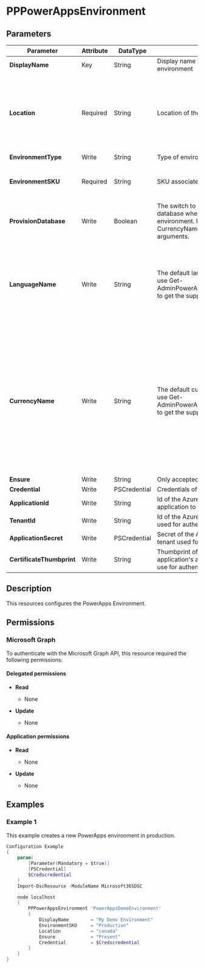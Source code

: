 ﻿# PPPowerAppsEnvironment

## Parameters

| Parameter | Attribute | DataType | Description | Allowed Values |
| --- | --- | --- | --- | --- |
| **DisplayName** | Key | String | Display name for the PowerApps environment | |
| **Location** | Required | String | Location of the PowerApps environment. | `canada`, `unitedstates`, `europe`, `asia`, `australia`, `india`, `japan`, `unitedkingdom`, `unitedstatesfirstrelease`, `southamerica`, `france`, `usgov`, `unitedarabemirates`, `germany`, `switzerland`, `norway`, `korea`, `southafrica` |
| **EnvironmentType** | Write | String | Type of environment. | |
| **EnvironmentSKU** | Required | String | SKU associated with the environment. | `Production`, `Standard`, `Trial`, `Sandbox`, `SubscriptionBasedTrial`, `Teams`, `Developer`, `Basic`, `Default` |
| **ProvisionDatabase** | Write | Boolean | The switch to provision a Dataverse database when creating the environment. If set, LanguageName and CurrencyName are mandatory to pass as arguments. | |
| **LanguageName** | Write | String | The default languages for the database, use Get-AdminPowerAppCdsDatabaseLanguages to get the support values. | `1033`, `1025`, `1069`, `1026`, `1027`, `3076`, `2052`, `1028`, `1050`, `1029`, `1030`, `1043`, `1061`, `1035`, `1036`, `1110`, `1031`, `1032`, `1037`, `1081`, `1038`, `1040`, `1041`, `1087`, `1042`, `1062`, `1063`, `1044`, `1045`, `1046`, `2070`, `1048`, `1049`, `2074`, `1051`, `1060`, `3082`, `1053`, `1054`, `1055`, `1058`, `1066`, `3098`, `1086`, `1057` |
| **CurrencyName** | Write | String | The default currency for the database, use Get-AdminPowerAppCdsDatabaseCurrencies to get the supported values. | `KZT`, `ZAR`, `ETB`, `AED`, `BHD`, `DZD`, `EGP`, `IQD`, `JOD`, `KWD`, `LBP`, `LYD`, `MAD`, `OMR`, `QAR`, `SAR`, `SYP`, `TND`, `YER`, `CLP`, `INR`, `AZN`, `RUB`, `BYN`, `BGN`, `NGN`, `BDT`, `CNY`, `EUR`, `BAM`, `USD`, `CZK`, `GBP`, `DKK`, `CHF`, `MVR`, `BTN`, `XCD`, `AUD`, `BZD`, `CAD`, `HKD`, `IDR`, `JMD`, `MYR`, `NZD`, `PHP`, `SGD`, `TTD`, `XDR`, `ARS`, `BOB`, `COP`, `CRC`, `CUP`, `DOP`, `GTQ`, `HNL`, `MXN`, `NIO`, `PAB`, `PEN`, `PYG`, `UYU`, `VES`, `IRR`, `XOF`, `CDF`, `XAF`, `HTG`, `ILS`, `HUF`, `AMD`, `ISK`, `JPY`, `GEL`, `KHR`, `KRW`, `KGS`, `LAK`, `MKD`, `MNT`, `BND`, `MMK`, `NOK`, `NPR`, `PKR`, `PLN`, `AFN`, `BRL`, `MDL`, `RON`, `RWF`, `SEK`, `LKR`, `SOS`, `ALL`, `RSD`, `KES`, `TJS`, `THB`, `ERN`, `TMT`, `BWP`, `TRY`, `UAH`, `UZS`, `VND`, `MOP`, `TWD` |
| **Ensure** | Write | String | Only accepted value is 'Present'. | `Present`, `Absent` |
| **Credential** | Write | PSCredential | Credentials of the Power Platform Admin | |
| **ApplicationId** | Write | String | Id of the Azure Active Directory application to authenticate with. | |
| **TenantId** | Write | String | Id of the Azure Active Directory tenant used for authentication. | |
| **ApplicationSecret** | Write | PSCredential | Secret of the Azure Active Directory tenant used for authentication. | |
| **CertificateThumbprint** | Write | String | Thumbprint of the Azure Active Directory application's authentication certificate to use for authentication. | |


## Description

This resources configures the PowerApps Environment.

## Permissions

### Microsoft Graph

To authenticate with the Microsoft Graph API, this resource required the following permissions:

#### Delegated permissions

- **Read**

    - None

- **Update**

    - None

#### Application permissions

- **Read**

    - None

- **Update**

    - None

## Examples

### Example 1

This example creates a new PowerApps environment in production.

```powershell
Configuration Example
{
    param(
        [Parameter(Mandatory = $true)]
        [PSCredential]
        $Credscredential
    )
    Import-DscResource -ModuleName Microsoft365DSC

    node localhost
    {
        PPPowerAppsEnvironment 'PowerAppsDemoEnvironment'
        {
            DisplayName        = "My Demo Environment"
            EnvironmentSKU     = "Production"
            Location           = "canada"
            Ensure             = "Present"
            Credential         = $Credscredential
        }
    }
}
```

